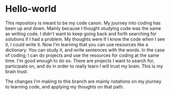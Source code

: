 # Hello-world
This repository is meant to be my code canon.
My journey into coding has been up and down. Mainly because I thought studying code was the same as writing code. I didn't want to keep going back and forth searching for solutions if I had a problem. My thoughts were if I know the code when I see it, I could write it. Now I'm learning that you can use resources like a dictionary. You can study it, and write sentences with the words. In the case of coding; I can do projects and use the resources for coding at the same time. I'm good enough to do so. There are projects I want to search for, participate on, and do in order to really learn I will trust my brain. This is my brain trust.

The changes I'm making to this branch are mainly notations on my journey to learning code, and applying my thoughts on that path.
